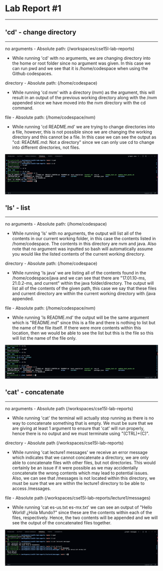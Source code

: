 # **Lab Report #1**
***

## 'cd' - change directory
***

no arguments - Absolute path: (/workspaces/cse15l-lab-reports)
- While running 'cd' with no arguments, we are changing directory into the home or root folder since no argument was given. In this case we can run pwd and we see that it is /home/codespace when using the Github codespaces.

directory - Absolute path: (/home/codespace)
- While running 'cd nvm' with a directory (nvm) as the argument, this will result in an output of the previous working directory along with the /nvm appended since we have moved into the nvm directory with the cd command.

file - Absolute path: (/home/codespace/nvm)
- While running 'cd README.md' we are trying to change directories into a file, however, this is not possible since we are changing the working directory and this cannot be a file. In this case we can see the output as "cd: README.md: Not a directory" since we can only use cd to change into different directories, not files.

![Image](cd.png)

## 'ls' - list
***

no arguments - Absolute path: (/home/codespace)
- While running 'ls' with no arguments, the output will list all of the contents in our current working folder, in this case the contents listed in /home/codespace. The contents in this directory are nvm and java. Also note that no argument was inputted so bash will automatically assume you would like the listed contents of the current working directory.

directory - Absolute path: (/home/codespace)
- While running 'ls java' we are listing all of the contents found in the /home/codespace/java and we can see that there are "17.01.10-ms, 21.0.2-ms, and current" within the java folder/directory. The output will list all of the contents of the given path, this case we say that these files and current directory are within the current working directory with /java appended.

file - Absolute path: (/home/codespace/nvm)
- While running 'ls README.md' the output will be the same argument which is "README.md" since this is a file and there is nothing to list but the name of the file itself. If there were more contents within this location, then we would be able to see the list but this is the file so this will list the name of the file only.

![Image](ls.png)

## 'cat' - concatenate
***

no arguments - Absolute path (/workspaces/cse15l-lab-reports)
- While running 'cat' the terminal will actually stop running as there is no way to concatenate something that is empty. We must be sure that we are giving at least 1 argument to ensure that 'cat' will run properly, hence there is no output and we must terminate using "(CTRL)+(C)".

directory - Absolute path (/workspaces/cse15l-lab-reports)
- While running 'cat lecture1 messages' we receive an error message which indicates that we cannot concatenate a directory, we are only able to concatenate files with other files, but not directories. This would certainly be an issue if it were possible as we may accidentally concatenate the wrong contents which may lead to potential issues. Also, we can see that /messages is not located within this directory, we must be sure that we are within the lecture1 directory to be able to access /messages.

file - Absolute path (/workspaces/cse15l-lab-reports/lecture1/messages)
- While running 'cat es-us.txt es-mx.txt' we can see an output of "Hello World! ¿Hola Mundo?" since these are the contents within each of the files, respectively. Hence, the two contents will be appended and we will see the output of the concatenated files together.

![Image](cat.png)
